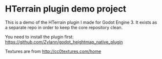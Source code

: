 HTerrain plugin demo project
================================

This is a demo of the HTerrain plugin I made for Godot Engine 3.
It exists as a separate repo in order to keep the core repository clean.

You need to install the plugin first: https://github.com/Zylann/godot_heightmap_native_plugin

Textures are from http://cc0textures.com/home
